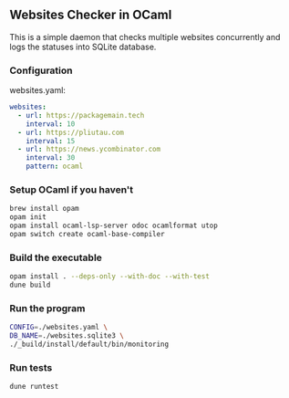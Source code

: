 ## Websites Checker in OCaml

This is a simple daemon that checks multiple websites concurrently and logs the statuses into SQLite database.

### Configuration

websites.yaml:

```yaml
websites:
  - url: https://packagemain.tech
    interval: 10
  - url: https://pliutau.com
    interval: 15
  - url: https://news.ycombinator.com
    interval: 30
    pattern: ocaml
```

### Setup OCaml if you haven't


```bash
brew install opam
opam init
opam install ocaml-lsp-server odoc ocamlformat utop
opam switch create ocaml-base-compiler
```

### Build the executable

```bash
opam install . --deps-only --with-doc --with-test
dune build
```

### Run the program
```bash
CONFIG=./websites.yaml \
DB_NAME=./websites.sqlite3 \
./_build/install/default/bin/monitoring
```

### Run tests

```bash
dune runtest
```
